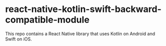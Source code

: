 # react-native-kotlin-swift-backward-compatible-module

This repo contains a React Native library that uses Kotlin on Android and Swift on iOS.

